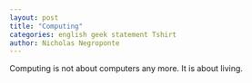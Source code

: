 ```yaml
---
layout: post
title: "Computing"
categories: english geek statement Tshirt
author: Nicholas Negroponte
---
```


Computing is not about computers any more. It is about living.

